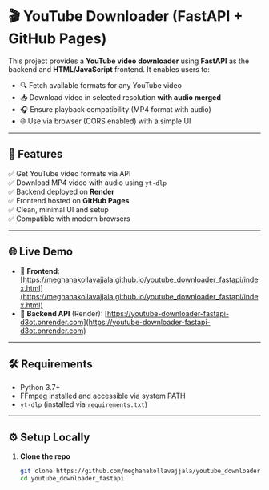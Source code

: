 # 🎬 YouTube Downloader (FastAPI + GitHub Pages)

This project provides a **YouTube video downloader** using **FastAPI** as the backend and **HTML/JavaScript** frontend. It enables users to:

- 🔍 Fetch available formats for any YouTube video
- 📥 Download video in selected resolution **with audio merged**
- 🎧 Ensure playback compatibility (MP4 format with audio)
- 🌐 Use via browser (CORS enabled) with a simple UI

---

## 🚀 Features

✅ Get YouTube video formats via API  
✅ Download MP4 video with audio using `yt-dlp`  
✅ Backend deployed on **Render**  
✅ Frontend hosted on **GitHub Pages**  
✅ Clean, minimal UI and setup  
✅ Compatible with modern browsers  

---

## 🌐 Live Demo

- 🔗 **Frontend**: [https://meghanakollavajjala.github.io/youtube_downloader_fastapi/index.html](https://meghanakollavajjala.github.io/youtube_downloader_fastapi/index.html)  
- 🔗 **Backend API** (Render): [https://youtube-downloader-fastapi-d3ot.onrender.com](https://youtube-downloader-fastapi-d3ot.onrender.com)

---

## 🛠️ Requirements

- Python 3.7+
- FFmpeg installed and accessible via system PATH
- `yt-dlp` (installed via `requirements.txt`)

---

## ⚙️ Setup Locally

1. **Clone the repo**
   ```bash
   git clone https://github.com/meghanakollavajjala/youtube_downloader_fastapi.git
   cd youtube_downloader_fastapi
